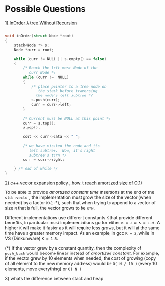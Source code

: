 # Possible Questions

[1\) InOrder A tree Without Recursion](https://www.geeksforgeeks.org/inorder-tree-traversal-without-recursion/)

```cpp

void inOrder(struct Node *root) 
{ 
    stack<Node *> s; 
    Node *curr = root; 
  
    while (curr != NULL || s.empty() == false) 
    { 
        /* Reach the left most Node of the 
           curr Node */
        while (curr !=  NULL) 
        { 
            /* place pointer to a tree node on 
               the stack before traversing 
              the node's left subtree */
            s.push(curr); 
            curr = curr->left; 
        } 
  
        /* Current must be NULL at this point */
        curr = s.top(); 
        s.pop(); 
  
        cout << curr->data << " "; 
  
        /* we have visited the node and its 
           left subtree.  Now, it's right 
           subtree's turn */
        curr = curr->right; 
  
    } /* end of while */
} 

```

2\)[ c++ vector expansion policy , how it reach amortized size of O\(1\)](https://stackoverflow.com/questions/5232198/about-vectors-growth)

To be able to provide _amortized constant time_ insertions at the end of the `std::vector`, the implementation must grow the size of the vector \(when needed\) by a factor `K>1` \(\*\), such that when trying to append to a vector of size `N` that is full, the vector grows to be `K*N`.

Different implementations use different constants `K` that provide different benefits, in particular most implementations go for either `K = 2` or `K = 1.5`. A higher `K` will make it faster as it will require less _grows_, but it will at the same time have a greater memory impact. As an example, in gcc `K = 2`, while in VS \(Dinkumware\) `K = 1.5`.

\(\*\) If the vector grew by a constant quantity, then the complexity of `push_back` would become linear instead of _amortized constant_. For example, if the vector grew by 10 elements when needed, the cost of growing \(copy of all element to the new memory address\) would be `O( N / 10 )` \(every 10 elements, move everything\) or `O( N )`.

3\) whats the difference between stack and heap

